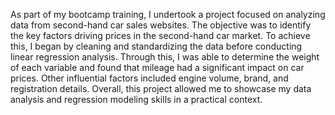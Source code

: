 As part of my bootcamp training, I undertook a project focused on analyzing data from second-hand car sales websites. The objective was to identify the key factors driving prices in the second-hand car market. To achieve this, I began by cleaning and standardizing the data before conducting linear regression analysis. Through this, I was able to determine the weight of each variable and found that mileage had a significant impact on car prices. Other influential factors included engine volume, brand, and registration details. Overall, this project allowed me to showcase my data analysis and regression modeling skills in a practical context.
